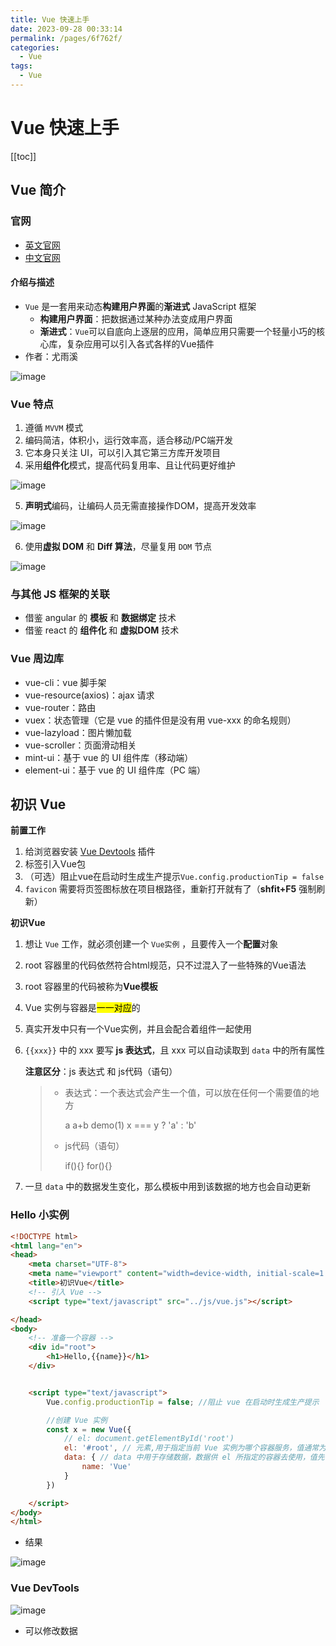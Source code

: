 ```yaml
---
title: Vue 快速上手
date: 2023-09-28 00:33:14
permalink: /pages/6f762f/
categories:
  - Vue
tags:
  - Vue
---
```

# Vue 快速上手

[[toc]]

## Vue 简介

### 官网

+ [英文官网](https://vuejs.org/)
+ [中文官网](https://cn.vuejs.org/)

#### 介绍与描述

+ `Vue` 是一套用来动态**构建用户界面**的**渐进式** JavaScript 框架
  + **构建用户界面**：把数据通过某种办法变成用户界面
  + **渐进式**：`Vue`可以自底向上逐层的应用，简单应用只需要一个轻量小巧的核心库，复杂应用可以引入各式各样的Vue插件
+ 作者：尤雨溪

![image](https://jsd.cdn.zzko.cn/gh/xustudyxu/image-hosting1@master/20230218/image.6u1cgo3gfbg0.jpg)

### Vue 特点

1. 遵循 `MVVM` 模式 
2. 编码简洁，体积小，运行效率高，适合移动/PC端开发 
3. 它本身只关注 UI，可以引入其它第三方库开发项目
4. 采用**组件化**模式，提高代码复用率、且让代码更好维护

![image](https://jsd.cdn.zzko.cn/gh/xustudyxu/image-hosting1@master/20230218/image.6086qdb6ztw0.jpg)

5. **声明式**编码，让编码人员无需直接操作DOM，提高开发效率

![image](https://jsd.cdn.zzko.cn/gh/xustudyxu/image-hosting1@master/20230218/image.187vtzqdopek.jpg)

6. 使用**虚拟 DOM** 和 **Diff 算法**，尽量复用 `DOM` 节点

![image](https://jsd.cdn.zzko.cn/gh/xustudyxu/image-hosting1@master/20230218/image.71l0av4cbac0.jpg)

### 与其他 JS 框架的关联

+ 借鉴 angular 的 **模板** 和 **数据绑定** 技术
+ 借鉴 react 的 **组件化** 和 **虚拟DOM** 技术

### Vue 周边库

+ vue-cli：vue 脚手架
+ vue-resource(axios)：ajax 请求
+ vue-router：路由
+ vuex：状态管理（它是 vue 的插件但是没有用 vue-xxx 的命名规则）
+ vue-lazyload：图片懒加载
+ vue-scroller：页面滑动相关
+ mint-ui：基于 vue 的 UI 组件库（移动端）
+ element-ui：基于 vue 的 UI 组件库（PC 端）

## 初识 Vue

**前置工作**

1. 给浏览器安装 [Vue Devtools](https://devtools.vuejs.org/guide/installation.html) 插件
2. 标签引入Vue包
3. （可选）阻止vue在启动时生成生产提示`Vue.config.productionTip = false`
4. `favicon` 需要将页签图标放在项目根路径，重新打开就有了（**shfit+F5** 强制刷新）

**初识Vue**

1. 想让 `Vue` 工作，就必须创建一个 `Vue实例` ，且要传入一个**配置**对象

2. root 容器里的代码依然符合html规范，只不过混入了一些特殊的Vue语法

3. root 容器里的代码被称为**Vue模板**

4. Vue 实例与容器是<mark>一一对应</mark>的

5. 真实开发中只有一个Vue实例，并且会配合着组件一起使用

6. `{{xxx}}` 中的 xxx 要写 **js 表达式**，且 xxx 可以自动读取到 `data` 中的所有属性

   **注意区分**：js 表达式 和 js代码（语句）

   > + 表达式：一个表达式会产生一个值，可以放在任何一个需要值的地方
   >
   >   a	a+b		demo(1)		x === y ? 'a' : 'b'
   >
   > + js代码（语句）
   >
   >   if(){}		for(){}

7. 一旦 `data` 中的数据发生变化，那么模板中用到该数据的地方也会自动更新

### Hello 小实例

```html
<!DOCTYPE html>
<html lang="en">
<head>
    <meta charset="UTF-8">
    <meta name="viewport" content="width=device-width, initial-scale=1.0">
    <title>初识Vue</title>
    <!-- 引入 Vue -->
    <script type="text/javascript" src="../js/vue.js"></script>

</head>
<body>
    <!-- 准备一个容器 -->
    <div id="root">
        <h1>Hello,{{name}}</h1>
    </div>


    <script type="text/javascript">
        Vue.config.productionTip = false; //阻止 vue 在启动时生成生产提示

        //创建 Vue 实例
        const x = new Vue({
            // el: document.getElementById('root')
            el: '#root', // 元素,用于指定当前 Vue 实例为哪个容器服务，值通常为 css 选择器字符串 
            data: { // data 中用于存储数据，数据供 el 所指定的容器去使用，值先暂时写为一个对象
                name: 'Vue'
            }
        })

    </script>
</body>
</html>
```

+ 结果

![image](https://jsd.cdn.zzko.cn/gh/xustudyxu/image-hosting1@master/20230218/image.a868zxd2fkc.jpg)

### Vue DevTools

![image](https://jsd.cdn.zzko.cn/gh/xustudyxu/image-hosting1@master/20230218/image.3pf39pfbw0w0.jpg)

+ 可以修改数据
